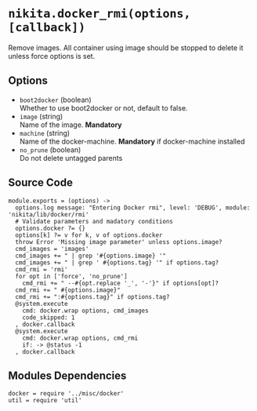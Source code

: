 
# `nikita.docker_rmi(options, [callback])`

Remove images. All container using image should be stopped to delete it unless
force options is set.

## Options

* `boot2docker` (boolean)   
  Whether to use boot2docker or not, default to false.   
* `image` (string)   
  Name of the image. __Mandatory__   
* `machine` (string)   
  Name of the docker-machine. __Mandatory__ if docker-machine installed   
* `no_prune` (boolean)   
  Do not delete untagged parents   

## Source Code

    module.exports = (options) ->
      options.log message: "Entering Docker rmi", level: 'DEBUG', module: 'nikita/lib/docker/rmi'
      # Validate parameters and madatory conditions
      options.docker ?= {}
      options[k] ?= v for k, v of options.docker
      throw Error 'Missing image parameter' unless options.image?
      cmd_images = 'images'
      cmd_images += " | grep '#{options.image} '"
      cmd_images += " | grep ' #{options.tag} '" if options.tag?
      cmd_rmi = 'rmi'
      for opt in ['force', 'no_prune']
        cmd_rmi += " --#{opt.replace '_', '-'}" if options[opt]?
      cmd_rmi += " #{options.image}"
      cmd_rmi += ":#{options.tag}" if options.tag?
      @system.execute
        cmd: docker.wrap options, cmd_images
        code_skipped: 1
      , docker.callback
      @system.execute
        cmd: docker.wrap options, cmd_rmi
        if: -> @status -1
      , docker.callback

## Modules Dependencies

    docker = require '../misc/docker'
    util = require 'util'
